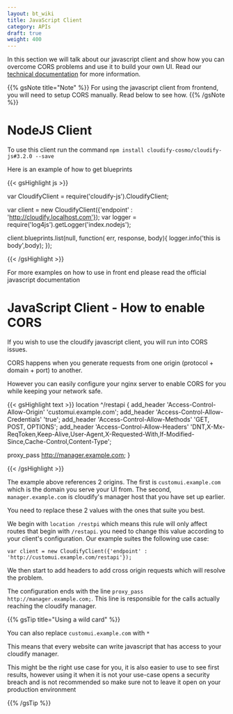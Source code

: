 ```yaml
---
layout: bt_wiki
title: JavaScript Client
category: APIs
draft: true
weight: 400
---
```


In this section we will talk about our javascript client and show how you can overcome CORS problems and use it to build your own UI.
Read our <a href="https://s3.amazonaws.com/cloudifyjs.gsdev.info/3.2.0/index.html" target="_blank">technical documentation</a> for more information.

{{% gsNote title="Note" %}}
For using the javascript client from frontend, you will need to setup CORS manually.
Read below to see how.
{{% /gsNote %}}


# NodeJS Client

To use this client run the command `npm install cloudify-cosmo/cloudify-js#3.2.0 --save`

Here is an example of how to get blueprints

{{< gsHighlight  js  >}}

var CloudifyClient = require('cloudify-js').CloudifyClient;

var client = new CloudifyClient({'endpoint' : 'http://cloudify.localhost.com'});
var logger = require('log4js').getLogger('index.nodejs');

client.blueprints.list(null, function( err, response, body){
logger.info('this is body',body);
});

{{< /gsHighlight >}}

For more examples on how to use in front end please read the official javascript documentation


# JavaScript Client - How to enable CORS

If you wish to use the cloudify javascript client, you will run into CORS issues.

CORS happens when you generate requests from one origin (protocol + domain + port) to another.

However you can easily configure your nginx server to enable CORS for you while keeping your network safe.


{{< gsHighlight   text  >}}
location ^/restapi {
  add_header 'Access-Control-Allow-Origin' 'customui.example.com';
  add_header 'Access-Control-Allow-Credentials' 'true';
  add_header 'Access-Control-Allow-Methods' 'GET, POST, OPTIONS';
  add_header 'Access-Control-Allow-Headers' 'DNT,X-Mx-ReqToken,Keep-Alive,User-Agent,X-Requested-With,If-Modified-Since,Cache-Control,Content-Type';

  proxy_pass http://manager.example.com;
}

{{< /gsHighlight >}}

The example above references 2 origins. The first is `customui.example.com` which is the domain you serve your UI from.
The second, `manager.example.com` is cloudify's manager host that you have set up earlier.

You need to replace these 2 values with the ones that suite you best.

We begin with `location /restpi` which means this rule will only affect routes that begin with `/restapi`.
you need to change this value according to your client's configuration.
Our example suites the following use case:

`var client = new CloudifyClient({'endpoint' : 'http://customui.example.com/restapi'});`

We then start to add headers to add cross origin requests which will resolve the problem.

The configuration ends with the line `proxy_pass http://manager.example.com;`. This line is responsible for the calls actually reaching the cloudify manager.

{{% gsTip title="Using a wild card" %}}

You can also replace `customui.example.com` with `*`

This means that every website can write javascript that has access to your cloudify manager.

This might be the right use case for you, it is also easier to use to see first results,
however using it when it is not your use-case opens a security breach and is not recommended so make sure not to leave it open
 on your production environment

{{% /gsTip %}}



